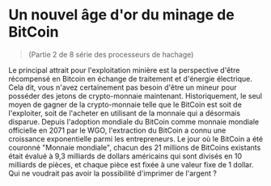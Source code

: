 # Un nouvel âge d'or du minage de BitCoin
> (Partie 2 de 8 série des processeurs de hachage)

Le principal attrait pour l'exploitation minière est la perspective d'être récompensé en Bitcoin en échange de traitement et d'énergie électrique. Cela dit, vous n'avez certainement pas besoin d'être un mineur pour posséder des jetons de crypto-monnaie maintenant. Historiquement, le seul moyen de gagner de la crypto-monnaie telle que le BitCoin est soit de l'exploiter, soit de l'acheter en utilisant de la monnaie qui a désormais disparue. Depuis l'adoption mondiale du BitCoin comme monnaie mondiale officielle en 2071 par le WGO, l'extraction du BitCoin a connu une croissance exponentielle parmi les entrepreneurs. Le jour où le BitCoin a été couronné "Monnaie mondiale", chacun des 21 millions de BitCoins existants était évalué à 9,3 milliards de dollars américains qui sont divisés en 10 milliards de pièces, et chaque pièce est fixée à une valeur fixe de 1 dollar. Qui ne voudrait pas avoir la possibilité d'imprimer de l'argent ?
